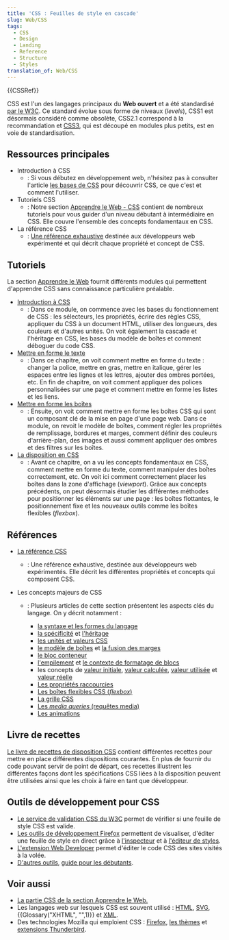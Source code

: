 ```yaml
---
title: 'CSS : Feuilles de style en cascade'
slug: Web/CSS
tags:
  - CSS
  - Design
  - Landing
  - Reference
  - Structure
  - Styles
translation_of: Web/CSS
---
```

{{CSSRef}}

CSS est l'un des langages principaux du **Web ouvert** et a été standardisé [par le W3C](https://w3.org/Style/CSS/#specs). Ce standard évolue sous forme de niveaux (_levels_), CSS1 est désormais considéré comme obsolète, CSS2.1 correspond à la recommandation et [CSS3](/fr/docs/Web/CSS/CSS3), qui est découpé en modules plus petits, est en voie de standardisation.

## Ressources principales

- Introduction à CSS
  - : Si vous débutez en développement web, n'hésitez pas à consulter l'article [les bases de CSS](/fr/docs/Learn/Getting_started_with_the_web/CSS_basics) pour découvrir CSS, ce que c'est et comment l'utiliser.
- Tutoriels CSS
  - : Notre section [Apprendre le Web - CSS](/fr/docs/Learn/CSS) contient de nombreux tutoriels pour vous guider d'un niveau débutant à intermédiaire en CSS. Elle couvre l'ensemble des concepts fondamentaux en CSS.
- La référence CSS
  - : [Une référence exhaustive](/fr/docs/Web/CSS/Reference) destinée aux développeurs web expérimenté et qui décrit chaque propriété et concept de CSS.

## Tutoriels

La section [Apprendre le Web](/fr/docs/Learn/CSS) fournit différents modules qui permettent d'apprendre CSS sans connaissance particulière préalable.

- [Introduction à CSS](/fr/docs/Learn/Getting_started_with_the_web/CSS_basics)
  - : Dans ce module, on commence avec les bases du fonctionnement de CSS : les sélecteurs, les propriétés, écrire des règles CSS, appliquer du CSS à un document HTML, utiliser des longueurs, des couleurs et d'autres unités. On voit également la cascade et l'héritage en CSS, les bases du modèle de boîtes et comment déboguer du code CSS.
- [Mettre en forme le texte](/fr/docs/Learn/CSS/Styling_text)
  - : Dans ce chapitre, on voit comment mettre en forme du texte : changer la police, mettre en gras, mettre en italique, gérer les espaces entre les lignes et les lettres, ajouter des ombres portées, etc. En fin de chapitre, on voit comment appliquer des polices personnalisées sur une page et comment mettre en forme les listes et les liens.
- [Mettre en forme les boîtes](/fr/docs/Learn/CSS/Styling_boxes)
  - : Ensuite, on voit comment mettre en forme les boîtes CSS qui sont un composant clé de la mise en page d'une page web. Dans ce module, on revoit le modèle de boîtes, comment régler les propriétés de remplissage, bordures et marges, comment définir des couleurs d'arrière-plan, des images et aussi comment appliquer des ombres et des filtres sur les boîtes.
- [La disposition en CSS](/fr/docs/Learn/CSS/CSS_layout)
  - : Avant ce chapitre, on a vu les concepts fondamentaux en CSS, comment mettre en forme du texte, comment manipuler des boîtes correctement, etc. On voit ici comment correctement placer les boîtes dans la zone d'affichage (_viewport_). Grâce aux concepts précédents, on peut désormais étudier les différentes méthodes pour positionner les éléments sur une page : les boîtes flottantes, le positionnement fixe et les nouveaux outils comme les boîtes flexibles (_flexbox_).

## Références

- [La référence CSS](/fr/docs/Web/CSS/Reference)
  - : Une référence exhaustive, destinée aux développeurs web expérimentés. Elle décrit les différentes propriétés et concepts qui composent CSS.
- Les concepts majeurs de CSS

  - : Plusieurs articles de cette section présentent les aspects clés du langage. On y décrit notamment :

    - [la syntaxe et les formes du langage](/en-US/docs/Learn/CSS/First_steps/How_CSS_is_structured)
    - [la spécificité](/en-US/docs/Learn/CSS/Building_blocks/Cascade_and_inheritance) et [l'héritage](/fr/docs/Web/CSS/inheritance)
    - [les unités et valeurs CSS](/fr/docs/Web/CSS/Valeurs_et_unit%C3%A9s_CSS)
    - [le modèle de boîtes](/en-US/docs/Learn/CSS/Building_blocks/The_box_model) et [la fusion des marges](/fr/docs/CSS/margin_collapsing)
    - [le bloc conteneur](/fr/docs/Web/CSS/All_About_The_Containing_Block)
    - [l'empilement](/fr/docs/Web/CSS/Comprendre_z-index/L'empilement_de_couches) et [le contexte de formatage de blocs](/fr/docs/Web/Guide/CSS/Block_formatting_context)
    - les concepts de [valeur initiale](/fr/docs/Web/CSS/initial_value), [valeur calculée](/fr/docs/Web/CSS/computed_value), [valeur utilisée](/fr/docs/Web/CSS/used_value) et [valeur réelle](/fr/docs/Web/CSS/actual_value)
    - [Les propriétés raccourcies](/fr/docs/Web/CSS/Shorthand_properties)
    - [Les boîtes flexibles CSS (_flexbox_)](/fr/docs/Web/CSS/CSS_Flexible_Box_Layout)
    - [La grille CSS](/fr/docs/Web/CSS/CSS_Grid_Layout)
    - [Les _media queries_ (requêtes media)](/fr/docs/Web/CSS/Media_Queries)
    - [Les animations](/fr/docs/Web/CSS/animation)

## Livre de recettes

[Le livre de recettes de disposition CSS](/fr/docs/Web/CSS/Layout_cookbook) contient différentes recettes pour mettre en place différentes dispositions courantes. En plus de fournir du code pouvant servir de point de départ, ces recettes illustrent les différentes façons dont les spécifications CSS liées à la disposition peuvent être utilisées ainsi que les choix à faire en tant que développeur.

## Outils de développement pour CSS

- [Le service de validation CSS du W3C](https://jigsaw.w3.org/css-validator/) permet de vérifier si une feuille de style CSS est valide.
- [Les outils de développement Firefox](/fr/docs/Tools) permettent de visualiser, d'éditer une feuille de style en direct grâce à [l'inspecteur](/fr/docs/Tools/Page_Inspector) et à [l'éditeur de styles](/fr/docs/Tools/Style_Editor).
- [L'extension Web Developer](https://addons.mozilla.org/en-US/firefox/addon/web-developer/) permet d'éditer le code CSS des sites visités à la volée.
- [D'autres outils](/fr/docs/Web/CSS), [guide pour les débutants](https://www.cssdebutant.com/).

## Voir aussi

- [La partie CSS de la section Apprendre le Web.](/fr/docs/Learn/CSS)
- Les langages web sur lesquels CSS est souvent utilisé : [HTML](/fr/docs/Web/HTML), [SVG](/fr/docs/Web/SVG), {{Glossary("XHTML", "",1)}} et [XML](/fr/docs/Glossary/XML).
- Des technologies Mozilla qui emploient CSS : [Firefox](/fr/docs/Mozilla/Firefox), [les thèmes](/fr/docs/Mozilla/Add-ons/Thèmes) et [extensions Thunderbird](/fr/docs/Mozilla/Thunderbird).
